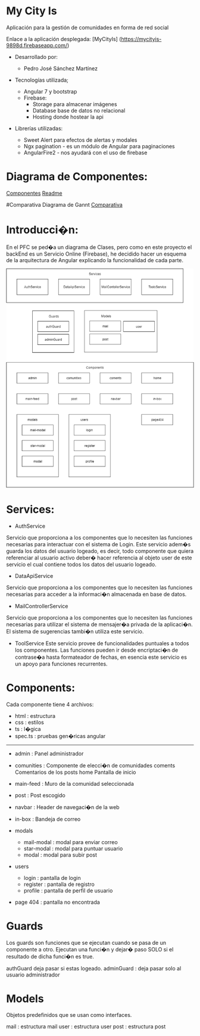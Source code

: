 # My City Is
Aplicación para la gestión de comunidades en forma de red social

Enlace a la aplicación desplegada: [MyCityIs] (https://mycityis-9898d.firebaseapp.com/)

- Desarrollado por:
    - Pedro José Sánchez Martínez

- Tecnologías utilizada;
    - Angular 7 y bootstrap
    - Firebase:
        - Storage para almacenar imágenes
        - Database base de datos no relacional
        - Hosting donde hostear la api


- Librerías utilizadas:
    - Sweet Alert para efectos de alertas y modales
    - Ngx pagination - es un módulo de Angular para paginaciones
    - AngularFire2 - nos ayudará con el uso de firebase




# Diagrama de Componentes: 
[Componentes](/documentacion/DiagramaComponentes.png)
[Readme](/documentacion/README.md)

#Comparativa Diagrama de Gannt
[Comparativa](/documentacion/ComparativaHoras.pdf)




# Introducci�n:
En el PFC se ped�a un diagrama de Clases, pero como en este proyecto el backEnd es un Servicio Online (Firebase), he decidido hacer un esquema de la arquitectura de Angular explicando la funcionalidad de cada parte.

![Texto alternativo](/DiagramaComponentes.png)

# Services:
- AuthService

Servicio que proporciona a los componentes que lo necesiten las funciones necesarias para interactuar con el sistema de Login. Este servicio adem�s guarda los datos del usuario logeado, es decir, todo componente que quiera referenciar al usuario activo deber� hacer referencia al objeto user de este servicio el cual contiene todos los datos del usuario logeado.

- DataApiService

Servicio que proporciona a los componentes que lo necesiten las funciones necesarias para acceder a la informaci�n almacenada en base de datos.

- MailControllerService

Servicio que proporciona a los componentes que lo necesiten las funciones necesarias para utilizar el sistema de mensajer�a privada de la aplicaci�n. El sistema de sugerencias tambi�n utiliza este servicio.

- ToolService 
Este servicio provee de funcionalidades puntuales a todos los componentes. Las funciones pueden ir desde encriptaci�n de contrase�a hasta formateador de fechas, en esencia este servicio es un apoyo para funciones recurrentes.

# Components:

Cada componente tiene 4 archivos:
* html 
: estructura 
* css 
: estilos 
* ts 
: l�gica 
* spec.ts : pruebas gen�ricas angular

***

- admin 
: Panel administrador

- comunities 
: Componente de elecci�n de comunidades coments Comentarios de los posts home Pantalla de inicio

- main-feed 
: Muro de la comunidad seleccionada 
- post 
: Post escogido 
- navbar 
: Header de navegaci�n de la web 
- in-box 
: Bandeja de correo 
- modals 
    - mail-modal 
: modal para enviar correo 
    - star-modal 
: modal para puntuar usuario 
    - modal 
: modal para subir post 
- users 
    - login 
: pantalla de login 
    - register
: pantalla de registro 
    - profile 
: pantalla de perfil de usuario

- page 404 : pantalla no encontrada

# Guards 
Los guards son funciones que se ejecutan cuando se pasa de un componente a otro. Ejecutan una funci�n y dejar� paso SOLO si el resultado de dicha funci�n es true.

authGuard 
deja pasar si estas logeado. adminGuard : deja pasar solo al usuario administrador

# Models 
Objetos predefinidos que se usan como interfaces.

mail : estructura mail 
user : estructura user 
post : estructura post